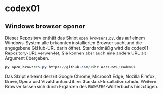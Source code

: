 # codex01

## Windows browser opener

Dieses Repository enthält das Skript `open_browsers.py`, das auf einem
Windows-System alle bekannten installierten Browser sucht und die angegebene
GitHub-URL darin öffnet. Standardmäßig wird die codex01-Repository-URL
verwendet, Sie können aber auch eine andere URL als Argument übergeben.

```powershell
py open_browsers.py https://github.com/<ihr-account>/codex01
```

Das Skript erkennt derzeit Google Chrome, Microsoft Edge, Mozilla Firefox,
Brave, Opera und Vivaldi anhand ihrer Standard-Installationspfade. Weitere
Browser lassen sich durch Ergänzen des `BROWSERS`-Wörterbuchs hinzufügen.
